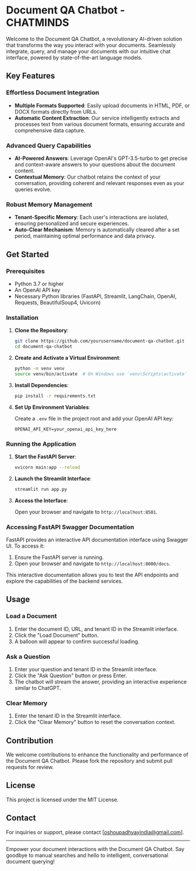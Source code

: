 # Document QA Chatbot - CHATMINDS

Welcome to the Document QA Chatbot, a revolutionary AI-driven solution that transforms the way you interact with your documents. Seamlessly integrate, query, and manage your documents with our intuitive chat interface, powered by state-of-the-art language models.

## Key Features

### Effortless Document Integration
- **Multiple Formats Supported**: Easily upload documents in HTML, PDF, or DOCX formats directly from URLs.
- **Automatic Content Extraction**: Our service intelligently extracts and processes text from various document formats, ensuring accurate and comprehensive data capture.

### Advanced Query Capabilities
- **AI-Powered Answers**: Leverage OpenAI's GPT-3.5-turbo to get precise and context-aware answers to your questions about the document content.
- **Contextual Memory**: Our chatbot retains the context of your conversation, providing coherent and relevant responses even as your queries evolve.

### Robust Memory Management
- **Tenant-Specific Memory**: Each user's interactions are isolated, ensuring personalized and secure experiences.
- **Auto-Clear Mechanism**: Memory is automatically cleared after a set period, maintaining optimal performance and data privacy.

## Get Started

### Prerequisites

- Python 3.7 or higher
- An OpenAI API key
- Necessary Python libraries (FastAPI, Streamlit, LangChain, OpenAI, Requests, BeautifulSoup4, Uvicorn)

### Installation

1. **Clone the Repository**:

    ```bash
    git clone https://github.com/yourusername/document-qa-chatbot.git
    cd document-qa-chatbot
    ```

2. **Create and Activate a Virtual Environment**:

    ```bash
    python -m venv venv
    source venv/bin/activate  # On Windows use `venv\Scripts\activate`
    ```

3. **Install Dependencies**:

    ```bash
    pip install -r requirements.txt
    ```

4. **Set Up Environment Variables**:

    Create a `.env` file in the project root and add your OpenAI API key:

    ```env
    OPENAI_API_KEY=your_openai_api_key_here
    ```

### Running the Application

1. **Start the FastAPI Server**:

    ```bash
    uvicorn main:app --reload
    ```

2. **Launch the Streamlit Interface**:

    ```bash
    streamlit run app.py
    ```

3. **Access the Interface**:

    Open your browser and navigate to `http://localhost:8501`.

### Accessing FastAPI Swagger Documentation

FastAPI provides an interactive API documentation interface using Swagger UI. To access it:

1. Ensure the FastAPI server is running.
2. Open your browser and navigate to `http://localhost:8000/docs`.

This interactive documentation allows you to test the API endpoints and explore the capabilities of the backend services.

## Usage

### Load a Document

1. Enter the document ID, URL, and tenant ID in the Streamlit interface.
2. Click the "Load Document" button.
3. A balloon will appear to confirm successful loading.

### Ask a Question

1. Enter your question and tenant ID in the Streamlit interface.
2. Click the "Ask Question" button or press Enter.
3. The chatbot will stream the answer, providing an interactive experience similar to ChatGPT.

### Clear Memory

1. Enter the tenant ID in the Streamlit interface.
2. Click the "Clear Memory" button to reset the conversation context.

## Contribution

We welcome contributions to enhance the functionality and performance of the Document QA Chatbot. Please fork the repository and submit pull requests for review.

## License

This project is licensed under the MIT License.

## Contact

For inquiries or support, please contact [oshoupadhyayindia@gmail.com].

---

Empower your document interactions with the Document QA Chatbot. Say goodbye to manual searches and hello to intelligent, conversational document querying!

